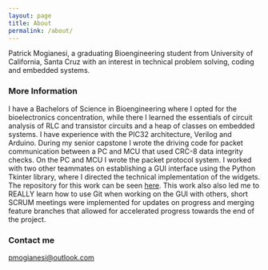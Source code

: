 ```yaml
---
layout: page
title: About
permalink: /about/
---
```


Patrick Mogianesi, a graduating Bioengineering student from University of California, Santa Cruz with an interest in technical problem solving, coding and embedded systems.

### More Information
I have a Bachelors of Science in Bioengineering where I opted for the bioelectronics concentration, while there I learned the essentials of circuit analysis of RLC and transistor circuits and a heap of classes on embedded systems. I have experience with the PIC32 architecture, Verilog and Arduino. During my senior capstone I wrote the driving code for packet communication between a PC and MCU that used CRC-8 data integrity checks. On the PC and MCU I wrote the packet protocol system. I worked with two other teammates on establishing a GUI interface using the Python Tkinter library, where I directed the technical implementation of the widgets. The repository for this work can be seen [here](https://github.com/quail-mail/googun). This work also also led me to REALLY learn how to use Git when working on the GUI with others, short SCRUM meetings were implemented for updates on progress and merging feature branches that allowed for accelerated progress towards the end of the project.

### Contact me

[pmogianesi@outlook.com](mailto:pmogianesi@outlook.com)
